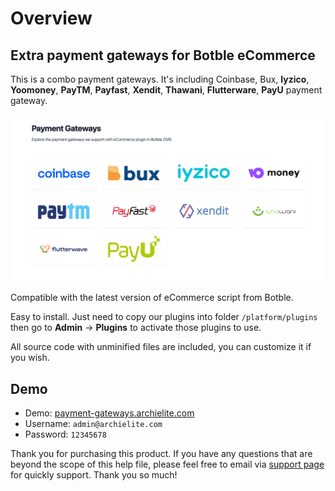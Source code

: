 # Overview

## Extra payment gateways for Botble eCommerce

This is a combo payment gateways. It's including Coinbase, Bux, **Iyzico**, **Yoomoney**, **PayTM**, **Payfast**,
**Xendit**, **Thawani**, **Flutterware**, **PayU** payment gateway.

![Payment Gateways](./images/payment-gateways.png)

Compatible with the latest version of eCommerce script from Botble.

Easy to install. Just need to copy our plugins into folder `/platform/plugins` then go to **Admin** ->
**Plugins** to activate those plugins to use.

All source code with unminified files are included, you can customize it if you wish.

## Demo

- Demo: [payment-gateways.archielite.com](https://payment-gateways.archielite.com)
- Username: `admin@archielite.com`
- Password: `12345678`

Thank you for purchasing this product. If you have any questions that are beyond the scope of this help file, please
feel free to email via [support page](https://support.archielite.com) for quickly support. Thank you so much!
